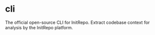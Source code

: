 # cli
The official open-source CLI for InitRepo. Extract codebase context for analysis by the InitRepo platform.
